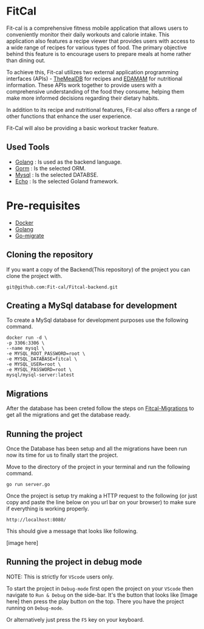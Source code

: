 # FitCal

Fit-cal is a comprehensive fitness mobile application that allows users to conveniently monitor their daily workouts and calorie intake. This application also features a recipe viewer that provides users with access to a wide range of recipes for various types of food. The primary objective behind this feature is to encourage users to prepare meals at home rather than dining out.

To achieve this, Fit-cal utilizes two external application programming interfaces (APIs) - [TheMealDB](https://www.themealdb.com/) for recipes and [EDAMAM](https://developer.edamam.com/food-database-api-docs#/) for nutritional information. These APIs work together to provide users with a comprehensive understanding of the food they consume, helping them make more informed decisions regarding their dietary habits.

In addition to its recipe and nutritional features, Fit-cal also offers a range of other functions that enhance the user experience.

Fit-Cal will also be providing a basic workout tracker feature.

## Used Tools
- [Golang](https://go.dev/) : Is used as the backend language.
- [Gorm](https://gorm.io/docs/index.html) : Is the selected ORM.
- [Mysql](https://www.mysql.com/jp/) : Is the selected DATABSE.
- [Echo](https://echo.labstack.com/) : Is the selected Goland framework.

# Pre-requisites
- [Docker](https://www.docker.com/)
- [Golang](https://go.dev/)
- [Go-migrate](https://github.com/golang-migrate/migrate)

## Cloning the repository

If you want a copy of the Backend(This repository) of the project you can clone the project with.

``` 
git@github.com:Fit-cal/Fitcal-backend.git
```

## Creating a MySql database for development

To create a MySql database for development purposes use the following command.

 ```
 docker run -d \
 -p 3306:3306 \
 --name mysql \
 -e MYSQL_ROOT_PASSWORD=root \
 -e MYSQL_DATABASE=fitcal \
 -e MYSQL_USER=root \
 -e MYSQL_PASSWORD=root \
 mysql/mysql-server:latest
 ```

## Migrations

After the database has been creted follow the steps on [Fitcal-Migrations](https://github.com/Fit-cal/Fitcal-Migrations) to get all the migrations and get the database ready.

## Running the project

Once the Database has been setup and all the migrations have been run now its time for us to finally start the project. 

Move to the directory of the project in your terminal and run the following command.

```
go run server.go
```
Once the project is setup try making a HTTP request to the following (or just copy and paste the line below on you url bar on your browser) to make sure if everything is working properly.

```
http://localhost:8080/
```
This should give a message that looks like following.

[image here]

## Running the project in debug mode

NOTE: This is strictly for `VScode` users only.

To start the project in `Debug-mode` first open the project on your `VScode` then navigate to `Run & Debug` on the side-bar. It's the button that looks like [Image here] then press the play button on the top. There you have the project running on `Debug-mode`.

Or alternatively just press the `F5` key on your keyboard.